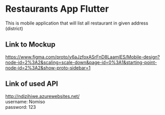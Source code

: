 # Restaurants App Flutter
This is mobile application that will list all restaurant in given address (district)

## Link to Mockup
https://www.figma.com/proto/y6aJzfoxASrFnD8LaamlES/Mobile-design?node-id=2%3A2&scaling=scale-down&page-id=0%3A1&starting-point-node-id=2%3A2&show-proto-sidebar=1

## Link of used API
http://ndizihiwe.azurewebsites.net/    
username: Nomiso  
password: 123
